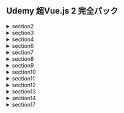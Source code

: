 ## Udemy 超Vue.js 2 完全パック
<details><summary>section2</summary>
  <div>
    <ul>
      <li>#27ウォッチャを使ってデータが変わった時に特定の処理をする</li>
      <li>#28丸かっこ（）は、二重中括弧とv-onディレクティブにおいて、いつ必要なのか</li>
      <li>#29クラスをデータにバインディング(紐付け)する方法その１。オブジェクトを渡し、真偽値を使って動的に適応させるクラスを切り替える</li>
      <li>#30クラスをデータにバインディング(紐付け)する方法その2。オブジェクトを渡し、真偽値を使って動的に適応させるクラスを切り替える</li>
      <li>#31スタイル属性を、オブジェクトを用いて動的にバインディングする</li>
      <li>#32スタイルオブジェクトをデータに書いてコードを見やすくする</li>
      <li>#33複数のスタイルオブジェクトを配列構文を用いて適応させる</li>
    </ul>
  </div>
</details>
<details><summary>section3</summary>
  <div>
    <ul>
      <li>#39templateタグを使用して、不必要な要素を加えずにv-ifを複数の要素に適応させる</li>
      <li>#44オブジェクトのv-forには、第２引数と第３引数にキーとインデックスを取る</li>
      <li>#45templateタグを使用して、不必要な要素を加えずにv-forを複数の要素に適応させる</li>
      <li>#48key属性をつける必要性を学び、予期せぬバグを起こさないv-forを作る</li>
    </ul>
  </div>
</details>
<details><summary>section4</summary>
  <div>
    <ul>
      <li>#52外側からVueインスタンスにアクセスする方法</li>
      <li>#57$mountメソッドを使用して、elプロパティの代わりにする</li>
      <li>#58templateプロパティを使って、文字列のみでテンプレートを書く</li>
      <li>#59render(描画)関数を使用して、仮想ノードを作ってDOMの描画を行う</li>
    </ul>
  </div>
</details>
<details><summary>section6</summary>
  <div>
    <ul>
      <li>#75コンポーネントを使用して、再利用可能なVueインスタンスを作る</li>
      <li>#76dataはなぜコンポーネントにおいて関数である必要があるのか</li>
      <li>#81templateはルート要素を1つにしなければならないことに注意する</li>
      <li>#82シングルファイルコンポーネントをローカル登録する</li>
      <li>#83componentsフォルダを作成して、綺麗なフォルダ構造を作る</li>
      <li>#85スコープ付きCSSと、Vue.jsがそれをどのように実装しているのかを理解する</li>
    </ul>
  </div>
</details>
<details><summary>section7</summary>
  <div>
    <ul>
      <li>#92バリデーションを使用して、プロパティに意図しない値が渡らないようにする</li>
      <li>#94$emitメソッドを使って、子から親にデータを渡す</li>
    </ul>
  </div>
</details>
<details><summary>section8</summary>
  <div>
    <ul>
      <li>#101slotを使うことで、子コンポーネントにhtmlのコードを渡すことができる</li>
      <li>#102slotは親と子のどちらのスコープにアクセスできるのか</li>
      <li>#104【名前付きスロット】v-slotを使用すれば、複数のslotを使用して複雑なデータを渡すことができる</li>
      <li>#107「スロットプロパティ」を使って、子コンポーネントのデータにアクセスする</li>
      <li>#108 スロットプロパティにおける、デフォルトスロットしかない場合の省略記法</li>
      <li>#113動的に複数のコンポーネントを切り替えるために、componentタグと、is属性を使用する</li>
      <li>#114動的コンポーネントは切り替えるごとにdestroyedされる挙動となることを理解する</li>
      <li>#115keep-aliveを使って動的コンポーネントの状態を保持する</li>
      <li>#116ライフサイクルフックのactivatedとdeactivatedを使用する</li>
    </ul>
  </div>
</details>
<details><summary>section9</summary>
  <div>
    <ul>
      <li>#119v-modelを使用して、input要素に双方向データバインディングを作成する</li>
      <li>#123textareaにv-modelを使用して複数行テキストに双方向データバインディングを作成する</li>
      <li>#124単体のチェックボックスに双方向データバインディングを作成する</li>
      <li>#125複数のチェックボックスに双方向データバインディングを作成する</li>
      <li>#126ラジオボタンに双方向データバインディングを作成する</li>
      <li>#127セレクトボックスに双方向データバインディングを作成する</li>
      <li>#128v-modelの中身がどうなっているのかを理解する</li>
      <li>#129コンポーネントでv-modelを使う方法</li>
    </ul>
  </div>
</details>
<details><summary>section10</summary>
  <div>
    <ul>
      <li>#133グローバルにカスタムディレクティブを登録する</li>
      <li>#134ディレクティブはどのように動くのか。フック関数を理解する</li>
      <li>#135関数による省略記法を使って、bindとupdateを１つのコードにする</li>
      <li>#136elを使ってDOMを直接操作し、シンプルなカスタムディレクティブを作成する</li>
      <li>#137カスタムディレクティブに、binding.valueを使ってデータを渡す</li>
      <li>#138複数の値を必要とするカスタムディレクティブにはオブジェクトを渡す</li>
      <li>#139引数をカスタムディレクティブに渡す方法</li>
      <li>#140修飾子をカスタムディレクティブに対して使えるようにする</li>
      <li>#141directivesオプションを使って、ローカルにカスタムディレクティブを登録する</li>
      <li>#142カスタムディレクティブではthisは使えないことに注意する</li>
    </ul>
  </div>
</details>
<details><summary>section11</summary>
  <div>
    <ul>
      <li>#145フィルターを使用して、一般的なテキストフォーマットを作成する</li>
      <li>#146コンポーネントのオプション内でローカルフィルタを定義する</li>
      <li>#147複数のフィルタ関数を連結させる</li>
      <li>#148フィルターでthisが使えないことに注意する</li>
      <li>#149computedとフィルターのキャッシュに対する違いを理解する</li>
      <li>#150共有できるコードを全てミックスインにする</li>
      <li>#151実際にミックスインを作って、オプションをコンポーネント間で共有する</li>
      <li>#152オプションが被ったときに、どのようにミックスインがマージされるのか</li>
      <li>#153グローバルミックスインを作成する</li>
    </ul>
  </div>
</details>
<details><summary>section12</summary>
  <div>
    <ul>
      <li>#158６つのトランジションクラスとtransitionコンポーネントを用意する</li>
      <li>#159transitionコンポーネントにおける、6つのトランジションクラスの使い方を理解する</li>
      <li>#160fadeするトランジション効果をCSSトランジションを使って実際に作成する</li>
      <li>#162CSSアニメーションを使ってslideするトランジション効果を実際に作成する</li>
      <li>#163transitionは単一の要素だけでしか利用できないことを確認する</li>
      <li>#164CSSトランジションとCSSアニメーションを両方使用する時はtype属性をつける</li>
      <li>#165apper属性を使って、最初の描画時にトランジションを適用する</li>
      <li>#166カスタムトランジションクラスを使用して、Animate.cssを使う</li>
      <li>#167補足 Animate.cssのアップデートによる変更</li>
      <li>#168name属性を動的に変更して、動的トランジションを作る</li>
      <li>#169複数の要素を切り替えるトランジションについて学ぶ</li>
      <li>#170mode属性を使って、要素間のトランジションのタイミングをずらす</li>
      <li>#171動的コンポーネントに対してトランジションを使用する</li>
      <li>#172JavaScriptを使ってアニメーションを作る</li>
      <li>#1738つのJavaScriptフックとその引数を理解する</li>
      <li>#174トランジションクラスとJavaScriptフックが適応されるタイミングを知る</li>
      <li>#175css属性にfalseを指定して、安全にJavaScriptのみのアニメーションを作る</li>
      <li>#176実際にJavaScriptフックを使用してアニメーションを作成する</li>
      <li>#177transition-groupを使ってリストトランジションを作る</li>
      <li>#1785つのtransition-groupとtransitionで異なる重要な特徴</li>
      <li>#1797つ目のトランジションクラスであるv-moveクラスを使用する</li>
      <li>#180トランジションの再利用する時はコンポーネントにする</li>
    </ul>
  </div>
</details>
<details><summary>section13</summary>
  <div>
    <ul>
      <li>#183VueRouterとは何をするものなのか。実際にURLによって表示する内容を変える</li>
      <li>#184シングルページアプリケーションとは何かを理解する</li>
      <li>#185hashモードからhistoryモードに切り替えてURLを美しくする</li>
      <li>#186router-linkコンポーネントを使って、クリックでURLを切り替える</li>
      <li>#187active-class属性とexact属性を使って、アクティブなリンクにスタイリングをつける</li>
      <li>#188コードからURLを切り替える方法を学ぶ</li>
      <li>#189コロンを使用して動的なURLを作り、routeオブジェクトを利用してパラメーターを取得する</li>
      <li>#190パラメーターが変わった時にライフサイクルフックが呼ばれないことに注意する</li>
      <li>#191ルートコンポーネントの再利用性を損なわないようにするpropsオプションをtrueにする</li>
      <li>#192router-viewコンポーネントの挙動を知る</li>
      <li>#193childrenオプションを使って、ネストされた<router-view>を作る</li>
      <li>#194to属性を動的に表現する</li>
      <li>#195名前付きルートを使って、わかりやすくリンク先のURLを動的にする</li>
      <li>#196クエリを使用したVue Routerの使い方を学ぶ</li>
      <li>#197名前付きビューを使って、固定されたレイアウトを作成する</li>
      <li>#198名前付きビューごとにpropsを定義する必要があることに注意する</li>
      <li>#199リダイレクト機能を使って、全てをキャッチするルートを作る</li>
      <li>#200router-viewにトランジションを適用する</li>
      <li>#201特定のidを持つ要素までスクロールするために、URLにハッシュ(#)をつける</li>
      <li>#202scrollBehavior関数を使ってページの移動時のスクロールの振る舞いを変える</li>
      <li>#203【発展】transitionが適応されているときのスクロールの振る舞いを、非同期で実行することで適切な動きをする</li>
      <li>#204全てのページ遷移前に、特定の処理をするためのbeforeEachガードの説明</li>
      <li>#205特定のページ遷移前に、特定の処理をするためのbeforeEnterガードの説明</li>
      <li>#206コンポーネントに指定できる３つのナビゲーションガード</li>
      <li>#207遅延ローディングをすることで、必要な時にデータを取ってくる処理を書く</li>
    </ul>
  </div>
</details>
<details><summary>section14</summary>
  <div>
    <ul>
      <li>#211Vuexのstateを使って、実際にコンポーネントから値をとってくる</li>
      <li>#212gettersを使って、ストアに算出プロパティを作る</li>
      <li>#213mapGettersヘルパーで、効率よくgettersをコンポーネントに追加する</li>
      <li>#214mutationとcommitを使って、状態(state)を変える場所を一つに絞りデータの予測と追跡をしやすくする</li>
      <li>#215mapMutaionsヘルパーで、効率よくmutationsをコンポーネントに追加する</li>
      <li>#216どうしてmutationでは同期的な処理しか書けないかを理解する</li>
      <li>#217actionをdispatchして、非同期処理を含む処理を扱いながらミューテーションをコミットする</li>
      <li>#218mapActionsヘルパーを使って、効率よくActionsをコンポーネントで使用する</li>
      <li>#219Vuexの全体的なデータの流れをまとめる</li>
      <li>#220双方向バインディング(v-model)をVuexで使いたい時はどうすれば良いのか</li>
      <li>#221機能ごとにコードを抜き出し、モジュールとして別ファイルに分割し、コードの肥大化に対処する
</li>
      <li>#222ゲッター、ミューテーション、アクション、をそれぞれ別のファイルに切り出し、コードの肥大化に対処する</li>
      <li>#223名前空間を使って、モジュール間で同じ名前を使えるようにする</li>
      <li>#224Vue Devtoolsをインストールして、デバックしやすくする</li>
    </ul>
  </div>
</details>
<details><summary>section17</summary>
  <div>
    <ul>
      <li>#</li>
      <li>#</li>
      <li>#</li>
      <li>#</li>
    </ul>
  </div>
